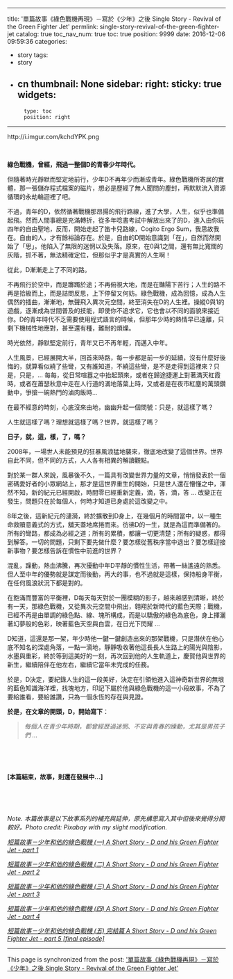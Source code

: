 
---
title: '單篇故事《綠色戰機再現》－寫於《少年》之後  Single Story - Revival of the Green Fighter Jet'
permlink: single-story-revival-of-the-green-fighter-jet
catalog: true
toc_nav_num: true
toc: true
position: 9999
date: 2016-12-06 09:59:36
categories:
- story
tags:
- story
- cn
thumbnail: None
sidebar:
    right:
        sticky: true
widgets:
    -
        type: toc
        position: right
---


<html>
<p>http://i.imgur.com/kchdYPK.png</p>
<p><br></p>
<p><strong>綠色戰機，曾經，飛過一整個D的青春少年時代。</strong></p>
<p>但隨著時光靜默而堅定地前行，少年D不再年少而漸成青年。綠色戰機所寄居的實體，那一張儲存程式檔案的磁片，想必是歷經了無人聞問的塵封，再默默流入資源循環的永劫輪迴裡了吧。</p>
<p>不過，青年的D，依然循著戰機那昂揚的飛行路線，進了大學，人生，似乎也準備起飛。然而人間事總是充滿轉折，從多年唸書考試中解放出來了的D，進入由你玩四年的自由聖地，反而，開始走起了笛卡兒路線，Cogito Ergo Sum，我思故我在。自由的人，才有餘裕論存在。於是，自由的D開始意識到「在」，自然而然開始了「思」。他陷入了無限的迷惘以及失落。原來，在0與1之間，還有無比寬闊的灰階，抓不著，無法精確定位，但那似乎才是真實的人生啊！</p>
<p>從此，D漸漸走上了不同的路。</p>
<p>不再飛行於空中，而是躑躅於途；不再俯視大地，而是在豔陽下苦行；人生的路不再是拾級而上，而是詰問反思，上下停留又何妨。綠色戰機，成為回憶，成為人生偶然的插曲，漸漸地，無聲飛入異次元空間，終至消失在D的人生裡。操縱0與1的遊戲，逐漸成為世間普及的技能，即使你不追求它，它也會以不同的面貌來接近你。D的青年時代不乏需要使用程式語言的時候，但那年少時的熱情早已遠離，只剩下機械性地應對，甚至還有種，難耐的煩燥。</p>
<p>時光依然，靜默堅定前行，青年又已不再年輕，而邁入中年。</p>
<p>人生風景，已經展開大半，回首來時路，每一步都是前一步的延續，沒有什麼好後悔的，就算看似繞了些彎，又有誰知道，不繞這些彎，是不是走得到這裡來？只是，只是，... 每每，從日常喧囂之中抬起頭來，或者在歸途捷運上對著滿天紅霞時，或者在蕭瑟秋意中走在人行道的滿地落葉上時，又或者是在夜市紅塵的萬頭鑽動中，爭搶一碗熱門的滷肉飯時...</p>
<p>在最不經意的時刻，心底沒來由地，幽幽升起一個問號：只是，就這樣了嗎？</p>
<p>人生就這樣了嗎？理想就這樣了嗎？世界，就這樣了嗎？</p>
<p><strong>日子，就，這，樣，了，嗎？</strong></p>
<p>2008年，一場世人未能預見的狂暴風浪猛地襲來，徹底地改變了這個世界。世界自此不同，但不同的方式，人人各有相異的解讀觀點。</p>
<p>對於某一群人來說，風暴後不久，一篇具有改變世界力量的文章，悄悄發表於一個密碼愛好者的小眾網站上，那才是這世界重生的開始，只是世人還在懵懂之中，渾然不知，新的紀元已經開啟，時間零已經重新定義，滴，答，滴，答 ... 改變正在發生，問題只在於每個人，何時才知道已身處於這改變之中。</p>
<p>8年之後，這新紀元的漣漪，終於擴散到D身上，在幾個月的時間當中，以一種生命救贖意義式的方式，舖天蓋地席捲而來。彷彿D的一生，就是為這而準備著的。所有的彎路，都成為必經之道；所有的累積，都讓一切更清楚；所有的疑惑，都得到解答。一切的問題，只剩下要先做什麼？要怎樣從舊秩序當中退出？要怎樣迎接新事物？要怎樣告訴在慣性中前進的世界？</p>
<p>混亂，躁動，熱血沸騰，再次擾動中年D平靜的慣性生活，帶著一絲遙遠的熟悉。但人至中年的優勢就是謀定而後動，再大的事，也不過就是這樣，保持船身平衡，在任何風浪狀況下都是對的。</p>
<p>在飽滿而豐富的平衡裡，D每天每天對於一團模糊的影子，越來越感到清晰，終於有一天，那綠色戰機，又從異次元空間中飛出，翱翔於新時代的藍色天際；戰機，已經不再是由單調的綠色點、線、塊所構成，而是以驕傲的綠色為底色，身上揮灑著幻夢般的色彩，映著藍色天空與白雲，在日光下閃耀 …</p>
<p>D知道，這還是那一架，年少時他一鍵一鍵創造出來的那架戰機，只是潛伏在他心底不知名的深處角落，一點一滴地，靜靜吸收著他這長長人生路上的陽光與陰影，水墨與重彩，終於等到這美好的一刻，再次回到他的人生軌道上，慶賀他與世界的新生，繼續陪伴在他左右，繼續它當年未完成的任務。</p>
<p>於是，D決定，要紀錄人生的這一段美好，決定在引領他進入這神奇新世界的無垠的藍色知識海洋裡，找塊地方，印記下屬於他與綠色戰機的這一小段故事，不為了要給誰看，要給誰讚，只為一個永恆的存在與見證。</p>
<p><strong>於是，在文章的開頭，D，開始寫下</strong>：</p>
<blockquote><em>每個人在青少年時期，都曾經歷過迷惘、不安與青春的躁動，尤其是男孩子們 …</em></blockquote>
<p><br></p>
<p><br></p>
<p><strong>[本篇結束，故事，則還在發展中...]&nbsp;</strong></p>
<p><br></p>
<p><br></p>
<p><em>Note. 本篇故事是以下故事系列的補充與延伸，原先構思寫入其中但後來覺得分開較好。Photo credit: Pixabay with my slight modification.</em></p>
<p><a href="https://steemit.com/story/@deanliu/a-short-story-d-and-his-green-fighter-jet-part-1"><em>短篇故事－少年和他的綠色戰機 (一) A Short Story - D and his Green Fighter Jet - part 1</em></a></p>
<p><a href="https://steemit.com/story/@deanliu/a-short-story-d-and-his-green-fighter-jet-part-2"><em>短篇故事－少年和他的綠色戰機 (二) A Short Story - D and his Green Fighter Jet - part 2</em></a></p>
<p><a href="https://steemit.com/story/@deanliu/a-short-story-d-and-his-green-fighter-jet-part-3"><em>短篇故事－少年和他的綠色戰機 (三) A Short Story - D and his Green Fighter Jet - part 3</em></a></p>
<p><a href="https://steemit.com/story/@deanliu/a-short-story-d-and-his-green-fighter-jet-part-4"><em>短篇故事－少年和他的綠色戰機 (四) A Short Story - D and his Green Fighter Jet - part 4</em></a></p>
<p><a href="https://steemit.com/story/@deanliu/a-short-story-d-and-his-green-fighter-jet-part-5-final-episode"><em>短篇故事－少年和他的綠色戰機 (五) 完結篇 A Short Story - D and his Green Fighter Jet - part 5 [final episode]</em></a></p>
</html>

- - -

This page is synchronized from the post: ['單篇故事《綠色戰機再現》－寫於《少年》之後  Single Story - Revival of the Green Fighter Jet'](https://steemit.com/@deanliu/single-story-revival-of-the-green-fighter-jet)

